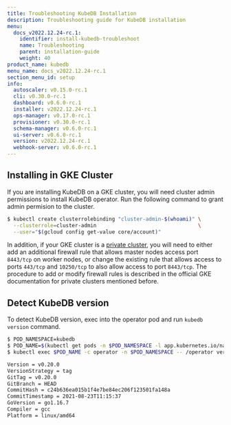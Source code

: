 ```yaml
---
title: Troubleshooting KubeDB Installation
description: Troubleshooting guide for KubeDB installation
menu:
  docs_v2022.12.24-rc.1:
    identifier: install-kubedb-troubleshoot
    name: Troubleshooting
    parent: installation-guide
    weight: 40
product_name: kubedb
menu_name: docs_v2022.12.24-rc.1
section_menu_id: setup
info:
  autoscaler: v0.15.0-rc.1
  cli: v0.30.0-rc.1
  dashboard: v0.6.0-rc.1
  installer: v2022.12.24-rc.1
  ops-manager: v0.17.0-rc.1
  provisioner: v0.30.0-rc.1
  schema-manager: v0.6.0-rc.1
  ui-server: v0.6.0-rc.1
  version: v2022.12.24-rc.1
  webhook-server: v0.6.0-rc.1
---
```


## Installing in GKE Cluster

If you are installing KubeDB on a GKE cluster, you will need cluster admin permissions to install KubeDB operator. Run the following command to grant admin permision to the cluster.

```bash
$ kubectl create clusterrolebinding "cluster-admin-$(whoami)" \
  --clusterrole=cluster-admin                                 \
  --user="$(gcloud config get-value core/account)"
```

In addition, if your GKE cluster is a [private cluster](https://cloud.google.com/kubernetes-engine/docs/how-to/private-clusters), you will need to either add an additional firewall rule that allows master nodes access port `8443/tcp` on worker nodes, or change the existing rule that allows access to ports `443/tcp` and `10250/tcp` to also allow access to port `8443/tcp`. The procedure to add or modify firewall rules is described in the official GKE documentation for private clusters mentioned before.

## Detect KubeDB version

To detect KubeDB version, exec into the operator pod and run `kubedb version` command.

```bash
$ POD_NAMESPACE=kubedb
$ POD_NAME=$(kubectl get pods -n $POD_NAMESPACE -l app.kubernetes.io/name=kubedb-community -o jsonpath={.items[0].metadata.name})
$ kubectl exec $POD_NAME -c operator -n $POD_NAMESPACE -- /operator version

Version = v0.20.0
VersionStrategy = tag
GitTag = v0.20.0
GitBranch = HEAD
CommitHash = c24b636ea015b1f4e7be84ec206f123501fa148a
CommitTimestamp = 2021-08-23T11:15:37
GoVersion = go1.16.7
Compiler = gcc
Platform = linux/amd64
```
